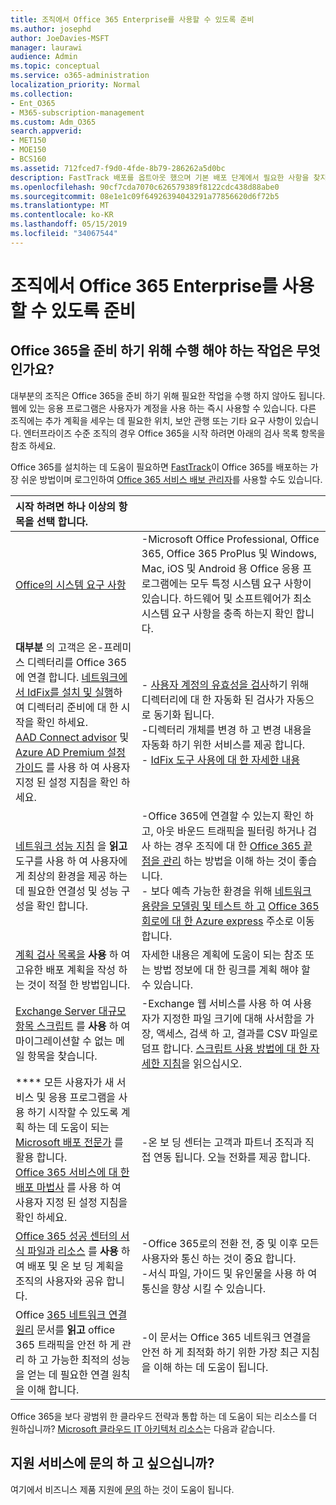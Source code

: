 ```yaml
---
title: 조직에서 Office 365 Enterprise를 사용할 수 있도록 준비
ms.author: josephd
author: JoeDavies-MSFT
manager: laurawi
audience: Admin
ms.topic: conceptual
ms.service: o365-administration
localization_priority: Normal
ms.collection:
- Ent_O365
- M365-subscription-management
ms.custom: Adm_O365
search.appverid:
- MET150
- MOE150
- BCS160
ms.assetid: 712fced7-f9d0-4fde-8b79-286262a5d0bc
description: FastTrack 배포를 옵트아웃 했으며 기본 배포 단계에서 필요한 사항을 찾지 못하는 경우에는이 작업을 시작 합니다.
ms.openlocfilehash: 90cf7cda7070c626579389f8122cdc438d88abe0
ms.sourcegitcommit: 08e1e1c09f64926394043291a77856620d6f72b5
ms.translationtype: MT
ms.contentlocale: ko-KR
ms.lasthandoff: 05/15/2019
ms.locfileid: "34067544"
---
```

# <a name="get-your-organization-ready-for-office-365-enterprise"></a>조직에서 Office 365 Enterprise를 사용할 수 있도록 준비

## <a name="what-do-you-need-to-do-to-get-ready-for-office-365"></a>Office 365을 준비 하기 위해 수행 해야 하는 작업은 무엇 인가요?

대부분의 조직은 Office 365을 준비 하기 위해 필요한 작업을 수행 하지 않아도 됩니다. 웹에 있는 응용 프로그램은 사용자가 계정을 사용 하는 즉시 사용할 수 있습니다. 다른 조직에는 추가 계획을 세우는 데 필요한 위치, 보안 관행 또는 기타 요구 사항이 있습니다. 엔터프라이즈 수준 조직의 경우 Office 365을 시작 하려면 아래의 검사 목록 항목을 참조 하세요.
  
Office 365를 설치하는 데 도움이 필요하면 [FastTrack](https://fasttrack.microsoft.com/office)이 Office 365를 배포하는 가장 쉬운 방법이며 로그인하여 [Office 365 서비스 배보 관리자](deployment-advisors-for-office-365.md)를 사용할 수도 있습니다.
  
|**시작 하려면 하나 이상의 항목을 선택 합니다.**||
|:-----|:-----|
| [Office의 시스템 요구 사항](https://products.office.com/office-system-requirements) |-Microsoft Office Professional, Office 365, Office 365 ProPlus 및 Windows, Mac, iOS 및 Android 용 Office 응용 프로그램에는 모두 특정 시스템 요구 사항이 있습니다. 하드웨어 및 소프트웨어가 최소 시스템 요구 사항을 충족 하는지 확인 합니다.|
|**대부분** 의 고객은 온-프레미스 디렉터리를 Office 365에 연결 합니다. [네트워크에서 IdFix를 설치 및 실행](https://www.microsoft.com/download/details.aspx?id=36832)하 여 디렉터리 준비에 대 한 시작을 확인 하세요. <br> [AAD Connect advisor](https://aka.ms/aadconnectpwsync) 및 [Azure AD Premium 설정 가이드](https://aka.ms/aadpguidance) 를 사용 하 여 사용자 지정 된 설정 지침을 확인 하세요. <br> |- [사용자 계정의 유효성을 검사](https://support.office.com/article/Prepare-to-provision-users-through-directory-synchronization-to-Office-365-01920974-9e6f-4331-a370-13aea4e82b3e)하기 위해 디렉터리에 대 한 자동화 된 검사가 자동으로 동기화 됩니다. <br> -디렉터리 개체를 변경 하 고 변경 내용을 자동화 하기 위한 서비스를 제공 합니다. <br> - [IdFix 도구 사용에 대 한 자세한 내용](prepare-directory-attributes-for-synch-with-idfix.md) |
|[네트워크 성능 지침](https://aka.ms/tune) 을 **읽고** 도구를 사용 하 여 사용자에 게 최상의 환경을 제공 하는 데 필요한 연결성 및 성능 구성을 확인 합니다.  <br> | -Office 365에 연결할 수 있는지 확인 하 고, 아웃 바운드 트래픽을 필터링 하거나 검사 하는 경우 조직에 대 한 [Office 365 끝점을 관리](https://support.office.com/article/Managing-Office-365-endpoints-99cab9d4-ef59-4207-9f2b-3728eb46bf9a) 하는 방법을 이해 하는 것이 좋습니다.  <br>  - 보다 예측 가능한 환경을 위해 [네트워크 용량을 모델링 및 테스트 하 고](https://support.office.com/article/Network-and-migration-planning-for-Office-365-f5ee6c33-bcd7-4b0b-b0f8-dc1d9fb8d132) [Office 365 회로에 대 한 Azure express](https://support.office.com/article/Azure-ExpressRoute-for-Office-365-6d2534a2-c19c-4a99-be5e-33a0cee5d3bd) 주소로 이동 합니다.   |
|[계획 검사 목록을](https://support.office.com/article/Deployment-planning-checklist-for-Office-365-5fa4f6ef-35ad-4840-91c1-4834df3df5a0) **사용** 하 여 고유한 배포 계획을 작성 하는 것이 적절 한 방법입니다.  <br> | 자세한 내용은 계획에 도움이 되는 참조 또는 방법 정보에 대 한 링크를 계획 해야 할 수 있습니다. |
|[Exchange Server 대규모 항목 스크립트](https://gallery.technet.microsoft.com/Exchange-Server-Large-Item-b9546cc6) 를 **사용** 하 여 마이그레이션할 수 없는 메일 항목을 찾습니다.  <br> | -Exchange 웹 서비스를 사용 하 여 사용자가 지정한 파일 크기에 대해 사서함을 가장, 액세스, 검색 하 고, 결과를 CSV 파일로 덤프 합니다. [스크립트 사용 방법에 대 한 자세한 지침](https://blogs.technet.com/b/mikehall/archive/2013/06/27/large-mail-item-script.aspx)을 읽으십시오. |
|**** 모든 사용자가 새 서비스 및 응용 프로그램을 사용 하기 시작할 수 있도록 계획 하는 데 도움이 되는 [Microsoft 배포 전문가](https://go.microsoft.com/fwlink/?LinkId=517115) 를 활용 합니다.  <br> [Office 365 서비스에 대 한 배포 마법사](https://support.office.com/article/Deployment-wizards-for-Office-365-services-165f46e8-3533-4d76-be57-97f81ebd40f2) 를 사용 하 여 사용자 지정 된 설정 지침을 확인 하세요.  <br> | -온 보 딩 센터는 고객과 파트너 조직과 직접 연동 됩니다. 오늘 전화를 제공 합니다. |
|[Office 365 성공 센터의 서식 파일과 리소스](https://www.microsoft.com/fasttrack/resources) 를 **사용** 하 여 배포 및 온 보 딩 계획을 조직의 사용자와 공유 합니다.  <br> | -Office 365로의 전환 전, 중 및 이후 모든 사용자와 통신 하는 것이 중요 합니다.  <br> -서식 파일, 가이드 및 유인물을 사용 하 여 통신을 향상 시킬 수 있습니다. |
|Office [365 네트워크 연결 원리](https://aka.ms/o365networkingprinciples) 문서를 **읽고** office 365 트래픽을 안전 하 게 관리 하 고 가능한 최적의 성능을 얻는 데 필요한 연결 원칙을 이해 합니다.  <br> | -이 문서는 Office 365 네트워크 연결을 안전 하 게 최적화 하기 위한 가장 최근 지침을 이해 하는 데 도움이 됩니다. |
   
Office 365을 보다 광범위 한 클라우드 전략과 통합 하는 데 도움이 되는 리소스를 더 원하십니까? [Microsoft 클라우드 IT 아키텍처 리소스](https://docs.microsoft.com/en-us/office365/enterprise/microsoft-cloud-it-architecture-resources)는 다음과 같습니다.
  
## <a name="want-to-talk-with-support"></a>지원 서비스에 문의 하 고 싶으십니까?

여기에서 비즈니스 제품 지원에 [문의](https://support.office.com/article/32a17ca7-6fa0-4870-8a8d-e25ba4ccfd4b) 하는 것이 도움이 됩니다.
